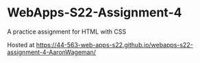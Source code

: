# WebApps-S22-Assignment-4
A practice assignment for HTML with CSS

Hosted at <https://44-563-web-apps-s22.github.io/webapps-s22-assignment-4-AaronWageman/>
